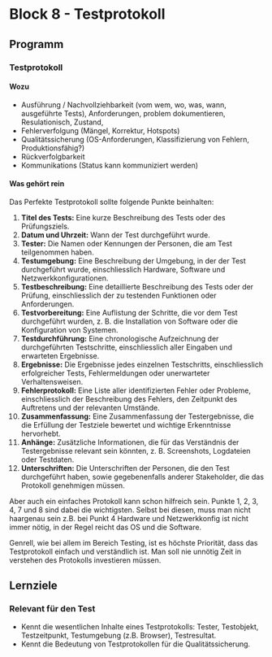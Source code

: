 # Block 8 - Testprotokoll

## Programm

### Testprotokoll

#### Wozu

- Ausführung / Nachvollziehbarkeit (vom wem, wo, was, wann, ausgeführte Tests), Anforderungen, problem dokumentieren, Resulationisch, Zustand,
- Fehlerverfolgung (Mängel, Korrektur, Hotspots)
- Qualitätssicherung (OS-Anforderungen, Klassifizierung von Fehlern, Produktionsfähig?)
- Rückverfolgbarkeit
- Kommunikations (Status kann kommuniziert werden)

#### Was gehört rein

Das Perfekte Testprotokoll sollte folgende Punkte beinhalten:

1. **Titel des Tests:** Eine kurze Beschreibung des Tests oder des Prüfungsziels.
2. **Datum und Uhrzeit:** Wann der Test durchgeführt wurde.
3. **Tester:** Die Namen oder Kennungen der Personen, die am Test teilgenommen haben.
4. **Testumgebung:** Eine Beschreibung der Umgebung, in der der Test durchgeführt wurde, einschliesslich Hardware, Software und Netzwerkkonfigurationen.
5. **Testbeschreibung:** Eine detaillierte Beschreibung des Tests oder der Prüfung, einschliesslich der zu testenden Funktionen oder Anforderungen.
6. **Testvorbereitung:** Eine Auflistung der Schritte, die vor dem Test durchgeführt wurden, z. B. die Installation von Software oder die Konfiguration von Systemen.
7. **Testdurchführung:** Eine chronologische Aufzeichnung der durchgeführten Testschritte, einschliesslich aller Eingaben und erwarteten Ergebnisse.
8. **Ergebnisse:** Die Ergebnisse jedes einzelnen Testschritts, einschliesslich erfolgreicher Tests, Fehlermeldungen oder unerwarteter Verhaltensweisen.
9. **Fehlerprotokoll:** Eine Liste aller identifizierten Fehler oder Probleme, einschliesslich der Beschreibung des Fehlers, den Zeitpunkt des Auftretens und der relevanten Umstände.
10. **Zusammenfassung:** Eine Zusammenfassung der Testergebnisse, die die Erfüllung der Testziele bewertet und wichtige Erkenntnisse hervorhebt.
11. **Anhänge:** Zusätzliche Informationen, die für das Verständnis der Testergebnisse relevant sein könnten, z. B. Screenshots, Logdateien oder Testdaten.
12. **Unterschriften:** Die Unterschriften der Personen, die den Test durchgeführt haben, sowie gegebenenfalls anderer Stakeholder, die das Protokoll genehmigen müssen.

Aber auch ein einfaches Protokoll kann schon hilfreich sein. Punkte 1, 2, 3, 4, 7 und 8 sind dabei die wichtigsten. Selbst bei diesen, muss man nicht haargenau sein z.B. bei Punkt 4 Hardware und Netzwerkkonfig ist nicht immer nötig, in der Regel reicht das OS und die Software.

Genrell, wie bei allem im Bereich Testing, ist es höchste Priorität, dass das Testprotokoll einfach und verständlich ist. Man soll nie unnötig Zeit in verstehen des Protokolls investieren müssen.

## Lernziele

### Relevant für den Test

- Kennt die wesentlichen Inhalte eines Testprotokolls: Tester, Testobjekt, Testzeitpunkt, Testumgebung (z.B. Browser), Testresultat.
- Kennt die Bedeutung von Testprotokollen für die Qualitätssicherung.